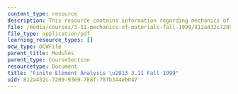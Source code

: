 ```yaml
---
content_type: resource
description: This resource contains information regarding mechanics of materials.
file: /media/courses/3-11-mechanics-of-materials-fall-1999/812a432c72099369788f78fb344eb047_MIT3_11F99_fea.pdf
file_type: application/pdf
learning_resource_types: []
ocw_type: OCWFile
parent_title: Modules
parent_type: CourseSection
resourcetype: Document
title: "Finite Element Analysis \u2013 3.11 Fall 1999"
uid: 812a432c-7209-9369-788f-78fb344eb047
---
```

